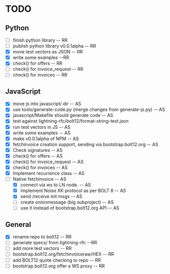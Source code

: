 # TODO

## Python

- [ ] finish python library -- RR
- [ ] publish python library v0.0.1alpha -- RR
- [x] move test vectors as JSON -- RR
- [x] write some examples --RR
- [x] check() for offers -- RR
- [ ] check() for invoice_request -- RR
- [ ] check() for invoices -- RR

## JavaScript

- [x] move js into javascript/ dir -- AS
- [x] use tools/generate-code.py (merge changes from generate-js.py) -- AS
- [x] javascript/Makefile should generate code -- AS
- [x] test against lightning-rfc/bolt12/format-string-test.json
- [x] run test vectors in JS -- AS
- [x] write some examples -- AS
- [x] make v0.0.1alpha of NPM -- AS
- [x] fetchinvoice creation support, sending via bootstrap.bolt12.org -- AS
- [x] Check signatures -- AS
- [x] check() for offers -- AS
- [x] check() for invoice_request -- AS
- [x] check() for invoices -- AS
- [x] Implement recurrence class -- AS
- [ ] Native fetchinvoice -- AS
    - [x] connect via ws to LN node. -- AS
    - [x] Implement Noise XK protocol as per BOLT 8 -- AS
    - [x] send /receive init msgs  -- AS
    - [ ] create onionmessage (big subproject) -- AS
    - [ ] use it instead of bootstrap.bolt12.org API -- AS

## General

- [x] rename repo to bolt12 -- RR
- [ ] generate specs/ from lightning-rfc --RR
- [ ] add more test vectors -- RR
- [ ] bootstrap.bolt12.org/fetchinvoiceraw/HEX -- RR
- [ ] add BOLT12 quote checking to repo -- RR
- [ ] bootstrap.bolt12.org offer a WS proxy -- RR
